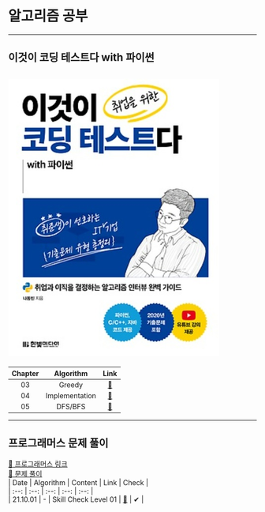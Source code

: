 # 알고리즘 공부
---
## 이것이 코딩 테스트다 with 파이썬
![사진](https://github.com/YOOHYOJEONG/algorithm_practice/blob/master/images/image.jpg?raw=true)   
---    
| Chapter | Algorithm | Link |   
| :--: | :--: | :--: |      
| 03 | Greedy | [🌳](https://github.com/YOOHYOJEONG/algorithm_practice/tree/master/python_practice/greedy) |   
| 04 | Implementation | [🌳](https://github.com/YOOHYOJEONG/algorithm_practice/tree/master/python_practice/Implementation) |      
| 05 | DFS/BFS | [🌳](https://github.com/YOOHYOJEONG/algorithm_practice/tree/master/python_practice/DFS%2CBFS) |   

---
## 프로그래머스 문제 풀이
[🔗 프로그래머스 링크](https://programmers.co.kr/)   
[📂 문제 풀이](https://github.com/YOOHYOJEONG/algorithm_practice/tree/master/programmers)   
| Date | Algorithm | Content | Link | Check |   
| :--: | :--: | :--: | :--: | :--: |   
| 21.10.01 | - | Skill Check Level 01 | [🌳](https://github.com/YOOHYOJEONG/algorithm_practice/tree/master/programmers/skill_check/level_01) | ✔ |   